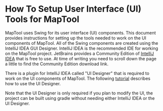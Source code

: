 # How To Setup User Interface (UI) Tools for MapTool

MapTool uses Swing for its user interface (UI) components. This document provides instructions for
setting up the tools needed to work on the UI components of MapTool.
All of the Swing components are created using the IntelliJ IDEA GUI Designer. IntelliJ IDEA is
the recommended IDE for working on the MapTool project. JetBrains provides a Community Edition
of [IntelliJ IDEA](https://www.jetbrains.com/idea/download/) that is free to use. At time of
writing you need to scroll down the page a little to find the Community Edition download link.

There is a plugin for IntelliJ IDEA called "UI Designer" that is required to work on the UI
components
of MapTool. The
following [tutorial](https://www.jetbrains.com/help/idea/design-gui-using-swing.html#sections-of-a-form)
describes how to use the UI Designer.

Note that the UI Designer is only required if you plan to modify the UI, the project can be built
using gradle without needing either IntelliJ IDEA or the UI Designer.




